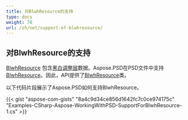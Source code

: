 ```yaml
---
title: 对BlwhResource的支持
type: docs
weight: 70
url: /zh/net/support-of-blwhresource/
---
```


## **对BlwhResource的支持**
[BlwhResource](https://reference.aspose.com/psd/net/aspose.psd.fileformats.psd.layers.layerresources/blwhresource) 包含[黑白调整层](https://reference.aspose.com/psd/net/aspose.psd.fileformats.psd.layers.adjustmentlayers/blackwhiteadjustmentlayer)数据。Aspose.PSD在PSD文件中支持[BlwhResource](https://reference.aspose.com/net/psd/aspose.psd.fileformats.psd.layers.layerresources/blwhresource)。因此，API提供了[BlwhResource](https://reference.aspose.com/net/psd/aspose.psd.fileformats.psd.layers.layerresources/blwhresource)类。

以下代码片段展示了Aspose.PSD如何支持BlwhResource。

{{< gist "aspose-com-gists" "8a4c9d34ce856d1642fc7c0ce974175c" "Examples-CSharp-Aspose-WorkingWithPSD-SupportForBlwhResource-1.cs" >}}
